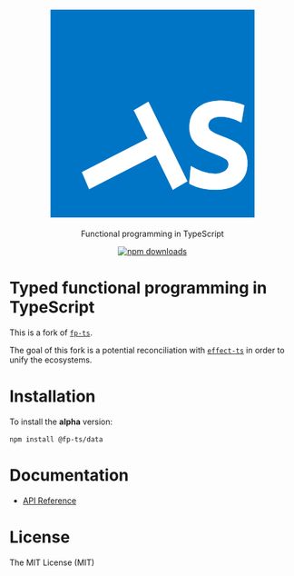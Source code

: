 <h3 align="center">
  <a href="https://fp-ts.github.io/data/">
    <img src="./docs/fp-ts-logo.png">
  </a>
</h3>

<p align="center">
Functional programming in TypeScript
</p>

<p align="center">
  <a href="https://www.npmjs.com/package/@fp-ts/data">
    <img src="https://img.shields.io/npm/dm/@fp-ts/data.svg" alt="npm downloads" height="20">
  </a>
</p>

# Typed functional programming in TypeScript

This is a fork of [`fp-ts`](https://github.com/gcanti/fp-ts).

The goal of this fork is a potential reconciliation with [`effect-ts`](https://github.com/effect-ts/core) in order to unify the ecosystems.

# Installation

To install the **alpha** version:

```
npm install @fp-ts/data
```

# Documentation

- [API Reference](https://fp-ts.github.io/data/)

# License

The MIT License (MIT)
